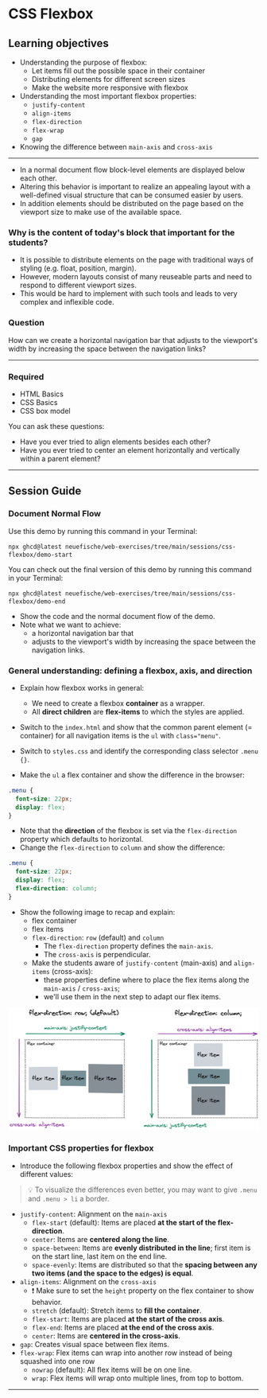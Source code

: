 # CSS Flexbox

## Learning objectives

- Understanding the purpose of flexbox:
  - Let items fill out the possible space in their container
  - Distributing elements for different screen sizes
  - Make the website more responsive with flexbox
- Understanding the most important flexbox properties:
  - `justify-content`
  - `align-items`
  - `flex-direction`
  - `flex-wrap`
  - `gap`
- Knowing the difference between `main-axis` and `cross-axis`

---

- In a normal document flow block-level elements are displayed below each other.
- Altering this behavior is important to realize an appealing layout with a well-defined visual
  structure that can be consumed easier by users.
- In addition elements should be distributed on the page based on the viewport size to make use of
  the available space.

### Why is the content of today's block that important for the students?

- It is possible to distribute elements on the page with traditional ways of styling (e.g. float,
  position, margin).
- However, modern layouts consist of many reuseable parts and need to respond to different viewport
  sizes.
- This would be hard to implement with such tools and leads to very complex and inflexible code.

### Question

How can we create a horizontal navigation bar that adjusts to the viewport's width by increasing the
space between the navigation links?

---

### Required

- HTML Basics
- CSS Basics
- CSS box model

You can ask these questions:

- Have you ever tried to align elements besides each other?
- Have you ever tried to center an element horizontally and vertically within a parent element?

---

## Session Guide

### Document Normal Flow

Use this demo by running this command in your Terminal:

```
npx ghcd@latest neuefische/web-exercises/tree/main/sessions/css-flexbox/demo-start
```

You can check out the final version of this demo by running this command in your Terminal:

```
npx ghcd@latest neuefische/web-exercises/tree/main/sessions/css-flexbox/demo-end
```

- Show the code and the normal document flow of the demo.
- Note what we want to achieve:
  - a horizontal navigation bar that
  - adjusts to the viewport's width by increasing the space between the navigation links.

### General understanding: defining a flexbox, axis, and direction

- Explain how flexbox works in general:

  - We need to create a flexbox **container** as a wrapper.
  - All **direct children** are **flex-items** to which the styles are applied.

- Switch to the `index.html` and show that the common parent element (= container) for all navigation items is the `ul` with `class="menu"`.
- Switch to `styles.css` and identify the corresponding class selector `.menu {}`.
- Make the `ul` a flex container and show the difference in the browser:

```css
.menu {
  font-size: 22px;
  display: flex;
}
```

- Note that the **direction** of the flexbox is set via the `flex-direction` property which defaults to horizontal.
- Change the `flex-direction` to `column` and show the difference:

```css
.menu {
  font-size: 22px;
  display: flex;
  flex-direction: column;
}
```

- Show the following image to recap and explain:
  - flex container
  - flex items
  - `flex-direction`: `row` (default) and `column`
    - The `flex-direction` property defines the `main-axis`.
    - The `cross-axis` is perpendicular.
  - Make the students aware of `justify-content` (main-axis) and `align-items` (cross-axis):
    - these properties define where to place the flex items along the `main-axis` / `cross-axis`;
    - we'll use them in the next step to adapt our flex items.

![flex-direction-row](./assets/flex-direction.png)

### Important CSS properties for flexbox

- Introduce the following flexbox properties and show the effect of different values:

> 💡 To visualize the differences even better, you may want to give `.menu` and `.menu > li` a border.

- `justify-content`: Alignment on the `main-axis`
  - `flex-start` (default): Items are placed **at the start of the flex-direction**.
  - `center`: Items are **centered along the line**.
  - `space-between`: Items are **evenly distributed in the line**; first item is on the start line, last item on the end line.
  - `space-evenly`: Items are distributed so that the **spacing between any two items (and the space to the edges) is equal**.
- `align-items`: Alignment on the `cross-axis`
  - ❗️ Make sure to set the `height` property on the flex container to show behavior.
  - `stretch` (default): Stretch items to **fill the container**.
  - `flex-start`: Items are placed **at the start of the cross axis**.
  - `flex-end`: Items are placed **at the end of the cross axis**.
  - `center`: Items are **centered in the cross-axis**.
- `gap`: Creates visual space between flex items.
- `flex-wrap`: Flex items can wrap into another row instead of being squashed into one row
  - `nowrap` (default): All flex items will be on one line.
  - `wrap`: Flex items will wrap onto multiple lines, from top to bottom.

---

